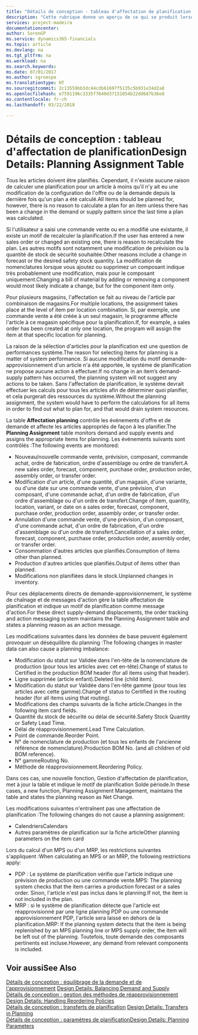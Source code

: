 ```yaml
---
title: "Détails de conception - tableau d'affectation de planification | Microsoft Docs"
description: "Cette rubrique donne un aperçu de ce qui se produit lorsque vous modifiez la planification d'un article."
services: project-madeira
documentationcenter: 
author: SorenGP
ms.service: dynamics365-financials
ms.topic: article
ms.devlang: na
ms.tgt_pltfrm: na
ms.workload: na
ms.search.keywords: 
ms.date: 07/01/2017
ms.author: sgroespe
ms.translationtype: HT
ms.sourcegitcommit: 2c13559bb3dc44cdb61697f5135c5b931e34d2a8
ms.openlocfilehash: e7591196c3335f7640d37151054b22dd687b36e8
ms.contentlocale: fr-ch
ms.lasthandoff: 03/22/2018

---
```

# <a name="design-details-planning-assignment-table"></a><span data-ttu-id="f592a-103">Détails de conception : tableau d'affectation de planification</span><span class="sxs-lookup"><span data-stu-id="f592a-103">Design Details: Planning Assignment Table</span></span>
<span data-ttu-id="f592a-104">Tous les articles doivent être planifiés. Cependant, il n'existe aucune raison de calculer une planification pour un article à moins qu'il n'y ait eu une modification de la configuration de l'offre ou de la demande depuis la dernière fois qu'un plan a été calculé.</span><span class="sxs-lookup"><span data-stu-id="f592a-104">All items should be planned for, however, there is no reason to calculate a plan for an item unless there has been a change in the demand or supply pattern since the last time a plan was calculated.</span></span>  
  
<span data-ttu-id="f592a-105">Si l'utilisateur a saisi une commande vente ou en a modifié une existante, il existe un motif de recalculer la planification.</span><span class="sxs-lookup"><span data-stu-id="f592a-105">If the user has entered a new sales order or changed an existing one, there is reason to recalculate the plan.</span></span> <span data-ttu-id="f592a-106">Les autres motifs sont notamment une modification de prévision ou la quantité de stock de sécurité souhaitée.</span><span class="sxs-lookup"><span data-stu-id="f592a-106">Other reasons include a change in forecast or the desired safety stock quantity.</span></span> <span data-ttu-id="f592a-107">La modification de nomenclatures lorsque vous ajoutez ou supprimez un composant indique très probablement une modification, mais pour le composant uniquement.</span><span class="sxs-lookup"><span data-stu-id="f592a-107">Changing a bill of material by adding or removing a component would most likely indicate a change, but for the component item only.</span></span>  
  
<span data-ttu-id="f592a-108">Pour plusieurs magasins, l'affectation se fait au niveau de l'article par combinaison de magasins.</span><span class="sxs-lookup"><span data-stu-id="f592a-108">For multiple locations, the assignment takes place at the level of item per location combination.</span></span> <span data-ttu-id="f592a-109">Si, par exemple, une commande vente a été créée à un seul magasin, le programme affecte l'article à ce magasin spécifique pour la planification.</span><span class="sxs-lookup"><span data-stu-id="f592a-109">If, for example, a sales order has been created at only one location, the program will assign the item at that specific location for planning.</span></span>  
  
<span data-ttu-id="f592a-110">La raison de la sélection d'articles pour la planification est une question de performances système.</span><span class="sxs-lookup"><span data-stu-id="f592a-110">The reason for selecting items for planning is a matter of system performance.</span></span> <span data-ttu-id="f592a-111">Si aucune modification du motif demande-approvisionnement d'un article n'a été apportée, le système de planification ne propose aucune action à effectuer.</span><span class="sxs-lookup"><span data-stu-id="f592a-111">If no change in an item’s demand-supply pattern has occurred, the planning system will not suggest any actions to be taken.</span></span> <span data-ttu-id="f592a-112">Sans l'affectation de planification, le système devrait effectuer les calculs pour tous les articles afin de déterminer quoi planifier, et cela purgerait des ressources du système.</span><span class="sxs-lookup"><span data-stu-id="f592a-112">Without the planning assignment, the system would have to perform the calculations for all items in order to find out what to plan for, and that would drain system resources.</span></span>  
  
<span data-ttu-id="f592a-113">La table **Affectation planning** contrôle les événements d'offre et de demande et affecte les articles appropriés de façon à les planifier.</span><span class="sxs-lookup"><span data-stu-id="f592a-113">The **Planning Assignment** table monitors demand and supply events and assigns the appropriate items for planning.</span></span> <span data-ttu-id="f592a-114">Les événements suivants sont contrôlés :</span><span class="sxs-lookup"><span data-stu-id="f592a-114">The following events are monitored:</span></span>  
  
* <span data-ttu-id="f592a-115">Nouveau/nouvelle commande vente, prévision, composant, commande achat, ordre de fabrication, ordre d'assemblage ou ordre de transfert.</span><span class="sxs-lookup"><span data-stu-id="f592a-115">A new sales order, forecast, component, purchase order, production order, assembly order, or transfer order.</span></span>  
* <span data-ttu-id="f592a-116">Modification d'un article, d'une quantité, d'un magasin, d'une variante, ou d'une date sur une commande vente, d'une prévision, d'un composant, d'une commande achat, d'un ordre de fabrication, d'un ordre d'assemblage ou d'un ordre de transfert.</span><span class="sxs-lookup"><span data-stu-id="f592a-116">Change of item, quantity, location, variant, or date on a sales order, forecast, component, purchase order, production order, assembly order, or transfer order.</span></span>  
* <span data-ttu-id="f592a-117">Annulation d'une commande vente, d'une prévision, d'un composant, d'une commande achat, d'un ordre de fabrication, d'un ordre d'assemblage ou d'un ordre de transfert.</span><span class="sxs-lookup"><span data-stu-id="f592a-117">Cancellation of a sales order, forecast, component, purchase order, production order, assembly order, or transfer order.</span></span>  
* <span data-ttu-id="f592a-118">Consommation d'autres articles que planifiés.</span><span class="sxs-lookup"><span data-stu-id="f592a-118">Consumption of items other than planned.</span></span>  
* <span data-ttu-id="f592a-119">Production d'autres articles que planifiés.</span><span class="sxs-lookup"><span data-stu-id="f592a-119">Output of items other than planned.</span></span>  
* <span data-ttu-id="f592a-120">Modifications non planifiées dans le stock.</span><span class="sxs-lookup"><span data-stu-id="f592a-120">Unplanned changes in inventory.</span></span>  
  
<span data-ttu-id="f592a-121">Pour ces déplacements directs de demande-approvisionnement, le système de chaînage et de messages d'action gère la table affectation de planification et indique un motif de planification comme message d'action.</span><span class="sxs-lookup"><span data-stu-id="f592a-121">For these direct supply-demand displacements, the order tracking and action messaging system maintains the Planning Assignment table and states a planning reason as an action message.</span></span>  
  
<span data-ttu-id="f592a-122">Les modifications suivantes dans les données de base peuvent également provoquer un déséquilibre du planning :</span><span class="sxs-lookup"><span data-stu-id="f592a-122">The following changes in master data can also cause a planning imbalance:</span></span>  
  
* <span data-ttu-id="f592a-123">Modification du statut sur Validée dans l'en-tête de la nomenclature de production (pour tous les articles avec cet en-tête).</span><span class="sxs-lookup"><span data-stu-id="f592a-123">Change of status to Certified in the production BOM header (for all items using that header).</span></span>  
* <span data-ttu-id="f592a-124">Ligne supprimée (article enfant).</span><span class="sxs-lookup"><span data-stu-id="f592a-124">Deleted line (child item).</span></span>  
* <span data-ttu-id="f592a-125">Modification du statut sur Validée dans l'en-tête gamme (pour tous les articles avec cette gamme).</span><span class="sxs-lookup"><span data-stu-id="f592a-125">Change of status to Certified in the routing header (for all items using that routing).</span></span>  
* <span data-ttu-id="f592a-126">Modifications des champs suivants de la fiche article.</span><span class="sxs-lookup"><span data-stu-id="f592a-126">Changes in the following item card fields.</span></span>  
* <span data-ttu-id="f592a-127">Quantité du stock de sécurité ou délai de sécurité.</span><span class="sxs-lookup"><span data-stu-id="f592a-127">Safety Stock Quantity or Safety Lead Time.</span></span>  
* <span data-ttu-id="f592a-128">Délai de réapprovisionnement.</span><span class="sxs-lookup"><span data-stu-id="f592a-128">Lead Time Calculation.</span></span>  
* <span data-ttu-id="f592a-129">Point de commande.</span><span class="sxs-lookup"><span data-stu-id="f592a-129">Reorder Point.</span></span>  
* <span data-ttu-id="f592a-130">N° de nomenclature de production (et tous les enfants de l'ancienne référence de nomenclature).</span><span class="sxs-lookup"><span data-stu-id="f592a-130">Production BOM No. (and all children of old BOM reference).</span></span>  
* <span data-ttu-id="f592a-131">N° gamme</span><span class="sxs-lookup"><span data-stu-id="f592a-131">Routing No.</span></span>  
* <span data-ttu-id="f592a-132">Méthode de réapprovisionnement.</span><span class="sxs-lookup"><span data-stu-id="f592a-132">Reordering Policy.</span></span>  
  
<span data-ttu-id="f592a-133">Dans ces cas, une nouvelle fonction, Gestion d'affectation de planification, met à jour la table et indique le motif de planification Solde période.</span><span class="sxs-lookup"><span data-stu-id="f592a-133">In these cases, a new function, Planning Assignment Management, maintains the table and states the planning reason as Net Change.</span></span>  
  
<span data-ttu-id="f592a-134">Les modifications suivantes n'entraînent pas une affectation de planification :</span><span class="sxs-lookup"><span data-stu-id="f592a-134">The following changes do not cause a planning assignment:</span></span>  
  
* <span data-ttu-id="f592a-135">Calendriers</span><span class="sxs-lookup"><span data-stu-id="f592a-135">Calendars</span></span>  
* <span data-ttu-id="f592a-136">Autres paramètres de planification sur la fiche article</span><span class="sxs-lookup"><span data-stu-id="f592a-136">Other planning parameters on the item card</span></span>  
  
<span data-ttu-id="f592a-137">Lors du calcul d'un MPS ou d'un MRP, les restrictions suivantes s'appliquent :</span><span class="sxs-lookup"><span data-stu-id="f592a-137">When calculating an MPS or an MRP, the following restrictions apply:</span></span>  
  
* <span data-ttu-id="f592a-138">PDP : Le système de planification vérifie que l'article indique une prévision de production ou une commande vente.</span><span class="sxs-lookup"><span data-stu-id="f592a-138">MPS: The planning system checks that the item carries a production forecast or a sales order.</span></span> <span data-ttu-id="f592a-139">Sinon, l'article n'est pas inclus dans le planning.</span><span class="sxs-lookup"><span data-stu-id="f592a-139">If not, the item is not included in the plan.</span></span>  
* <span data-ttu-id="f592a-140">MRP : si le système de planification détecte que l'article est réapprovisionné par une ligne planning PDP ou une commande approvisionnement PDP, l'article sera laissé en dehors de la planification.</span><span class="sxs-lookup"><span data-stu-id="f592a-140">MRP: If the planning system detects that the item is being replenished by an MPS planning line or MPS supply order, the item will be left out of the planning.</span></span> <span data-ttu-id="f592a-141">Toutefois, toute demande des composants pertinents est incluse.</span><span class="sxs-lookup"><span data-stu-id="f592a-141">However, any demand from relevant components is included.</span></span>  
  
## <a name="see-also"></a><span data-ttu-id="f592a-142">Voir aussi</span><span class="sxs-lookup"><span data-stu-id="f592a-142">See Also</span></span>  
<span data-ttu-id="f592a-143">[Détails de conception : équilibrage de la demande et de l'approvisionnement](design-details-balancing-demand-and-supply.md) </span><span class="sxs-lookup"><span data-stu-id="f592a-143">[Design Details: Balancing Demand and Supply](design-details-balancing-demand-and-supply.md) </span></span>  
<span data-ttu-id="f592a-144">[Détails de conception : gestion des méthodes de réapprovisionnement](design-details-handling-reordering-policies.md) </span><span class="sxs-lookup"><span data-stu-id="f592a-144">[Design Details: Handling Reordering Policies](design-details-handling-reordering-policies.md) </span></span>  
<span data-ttu-id="f592a-145">[Détails de conception : transferts de planification](design-details-transfers-in-planning.md) </span><span class="sxs-lookup"><span data-stu-id="f592a-145">[Design Details: Transfers in Planning](design-details-transfers-in-planning.md) </span></span>  
[<span data-ttu-id="f592a-146">Détails de conception : paramètres de planification</span><span class="sxs-lookup"><span data-stu-id="f592a-146">Design Details: Planning Parameters</span></span>](design-details-planning-parameters.md)  

